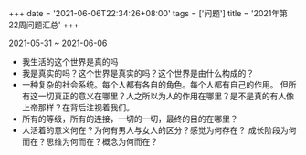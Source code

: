 +++
date = '2021-06-06T22:34:26+08:00'
tags = ['问题']
title = '2021年第22周问题汇总'
+++

2021-05-31 ~ 2021-06-06

- 我生活的这个世界是真的吗
- 我是真实的吗？这个世界是真实的吗？这个世界是由什么构成的？
- 一种复杂的社会系统。每个人都有各自的角色。每个人都有自己的作用。 但所有这一切真正的意义在哪里？人之所以为人的作用在哪里？是不是真的有人像上帝那样？在背后注视着我们。
- 所有的等级，所有的连接，一切的一切，最终的目的在哪里？
- 人活着的意义何在？为何有男人与女人的区分？感觉为何存在？ 成长阶段为何而在？思维为何而在？概念为何而在？
